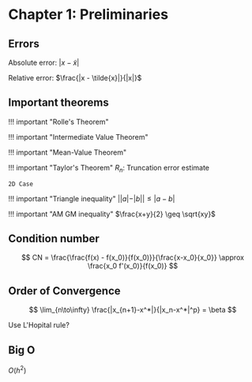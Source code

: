 # Chapter 1: Preliminaries

## Errors

Absolute error: $|x - \tilde{x}|$

Relative error: $\frac{|x - \tilde{x}|}{|x|}$

## Important theorems

!!! important "Rolle's Theorem"

!!! important "Intermediate Value Theorem"

!!! important "Mean-Value Theorem"

!!! important "Taylor's Theorem"
    $R_n$: Truncation error estimate

    2D Case

!!! important "Triangle inequality"
    $||a|-|b|| \leq |a-b|$

!!! important "AM GM inequality"
    $\frac{x+y}{2} \geq \sqrt{xy}$

## Condition number


$$
CN = \frac{\frac{f(x) - f(x_0)}{f(x_0)}}{\frac{x-x_0}{x_0}} \approx \frac{x_0 f'(x_0)}{f(x_0)}
$$

## Order of Convergence

$$
\lim_{n\to\infty} \frac{|x_{n+1}-x^*|}{|x_n-x^*|^p} = \beta
$$

Use L'Hopital rule?

## Big O

$O(h^2)$